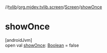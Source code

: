 //[tvlib](../../../index.md)/[org.mjdev.tvlib.screen](../index.md)/[Screen](index.md)/[showOnce](show-once.md)

# showOnce

[androidJvm]\
open val [showOnce](show-once.md): [Boolean](https://kotlinlang.org/api/latest/jvm/stdlib/kotlin/-boolean/index.html) = false
